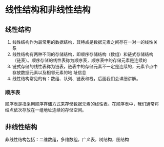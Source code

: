 # 线性结构和非线性结构

## 线性结构
1. 线性结构作为最常用的数据结构，其特点是数据元素之间存在一对一的线性关系
2. 线性结构有两种不同的存储结构，即顺序存储结构（数组）和链式存储结构（链表）。顺序存储的线性表称为顺序表，顺序表中的存储元素是连续的
3. 链式存储的线性表称为链表，链表中的存储元素不一定是连续的，元素节点中存放数据元素以及相邻元素的地
址信息
4. 线性结构常见的有：数组、队列、链表和栈，后面我们会详细讲解。

### 顺序表

顺序表是指采用顺序存储方式来存储数据元素的线性表。在顺序表中，我们通常将结点依次存放在一组地址连续的存储空间。
   
## 非线性结构
非线性结构包括：二维数组，多维数组，广义表，树结构，图结构
